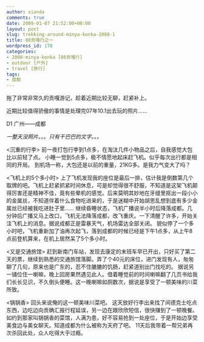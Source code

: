 ```yaml
---
author: xianda
comments: true
date: 2009-01-07 21:52:00+00:00
layout: post
slug: trekking-around-minya-konka-2008-1
title: 08贡嘎行之一
wordpress_id: 178
categories:
- 2008-minya-konka [08贡嘎行]
- outdoor [户外]
- travel [旅行]
tags:
- 成都
---
```


拖了非常非常久的贡嘎游记，趁着近期比较无聊，赶紧补上。



近期比较值得骄傲的事情是处理完07年10.1出去玩的照片……





D1 广州——成都



_一整天没照片。。。只有干巴巴的文字。。。_





<沉重的行李>
前一夜打包行李到1点多，在淘汰几件小物品之后，自我感觉大包比以前轻了点。
小睡一觉到5点多，极不情愿地起床赶飞机。似乎每次出行都是相同的开局。
到机场一称，大包还是以前的重量，21KG多。是我力气变大了吗？





<飞机上的5个多小时>
上了飞机发现我的座位是最后一排，估计我是倒数第几个取牌的吧。飞机上赶紧抓紧时间休息，可是却觉得很不舒服，不知道是这架飞机颠得厉害还是精神不佳，竟有些晕机的感觉。后来莫明其妙地在牙缝里抠出一段小小的金属丝，不知道伴着什么食物吃进来的，于是迷糊中开始胡思乱想到底有多少金属丝已经被我吃进肚子里……
继续昏睡状态，飞机广播说半小时后降落成都。几分钟后广播又马上改口，飞机无法降落成都，改飞重庆。一下清醒了许多，开始关注飞机上的消息。据说成都正是雷暴天气，机场雷达全部关闭。  <!-- more -->
貌似停了一个多小时吧，飞机重新加了油再次起飞，落到成都的时候已经是下午1点多，从上午8点前登机算来，在机上居然呆了5个多小时。





<又是交通旅馆>
赶到新南门车站，发现去康定的末班车早已开出，只好买了第二天的票，继续到熟悉的交通旅馆落脚。弄了个40元的床位，进门发现有人，匆匆聊了几句，原来也是广东的，忍不住膔膔的饥肠，赶紧道别出门找吃的。
据说另一铺位住一喇嘛，晚上回房果然遇见此人。借着睡觉前的时间喇嘛翻了几页书给我们长长见识，不久倒头便睡。这一晚喇嘛如厕数次，据说是享受了一顿美味的川菜所致。





<锅锅香>
回头来说俺的这一顿美味川菜吧。
这天放好行李出来找了间德克士吃点东西，边吃边向贡确汇报行程延误，另一边在跟欣欣短信，很快赚到了一顿晚餐。
如约到那家叫锅锅香的菜馆，人满为患，好不容易抢到一处座位，于是开始边享受美食边与美女聊天。知道成都为什么被称为天府了吧。
11天后我带着一帮兄弟再次杀回此处，众人吃得大乎过瘾。


